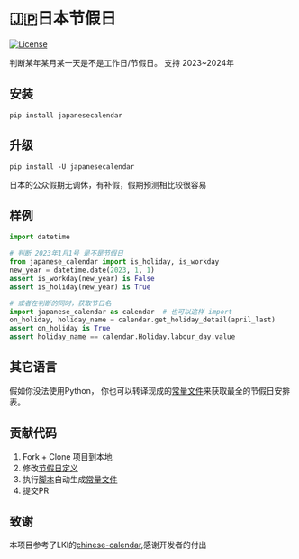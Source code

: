 # 🇯🇵日本节假日

[![License](https://img.shields.io/github/license/LKI/chinese-calendar.svg)](https://github.com/LKI/chinese-calendar/blob/master/LICENSE)

判断某年某月某一天是不是工作日/节假日。
支持 2023~2024年

## 安装

```
pip install japanesecalendar
```

## 升级

```
pip install -U japanesecalendar
```

日本的公众假期无调休，有补假，假期预测相比较很容易

## 样例

``` python
import datetime

# 判断 2023年1月1号 是不是节假日
from japanese_calendar import is_holiday, is_workday
new_year = datetime.date(2023, 1, 1)
assert is_workday(new_year) is False
assert is_holiday(new_year) is True

# 或者在判断的同时，获取节日名
import japanese_calendar as calendar  # 也可以这样 import
on_holiday, holiday_name = calendar.get_holiday_detail(april_last)
assert on_holiday is True
assert holiday_name == calendar.Holiday.labour_day.value

```

## 其它语言

假如你没法使用Python，
你也可以转译现成的[常量文件][constants.py]来获取最全的节假日安排表。

## 贡献代码

1. Fork + Clone 项目到本地
2. 修改[节假日定义][scripts/data.py]
3. 执行[脚本][scripts/__init__.py]自动生成[常量文件][constants.py]
4. 提交PR

[constants.py]: https://github.com/LKI/chinese-calendar/blob/master/chinese_calendar/constants.py
[scripts/data.py]: https://github.com/LKI/chinese-calendar/blob/master/chinese_calendar/scripts/data.py
[scripts/__init__.py]: https://github.com/LKI/chinese-calendar/blob/master/chinese_calendar/scripts/__init__.py

## 致谢

本项目参考了LKI的[chinese-calendar](https://github.com/LKI/chinese-calendar),感谢开发者的付出